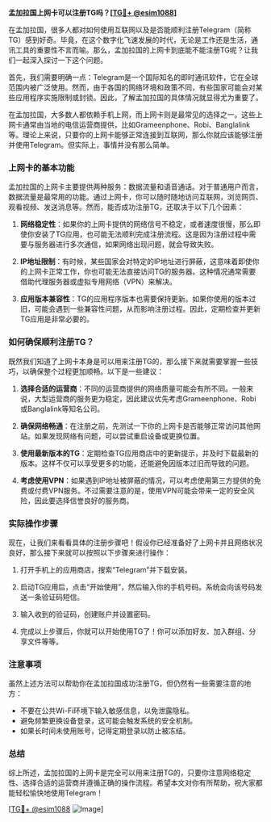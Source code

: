 **孟加拉国上网卡可以注册TG吗？[[TG💪+ @esim1088](https://t.me/s/esim1088)]**

在孟加拉国，很多人都对如何使用互联网以及是否能顺利注册Telegram（简称TG）感到好奇。毕竟，在这个数字化飞速发展的时代，无论是工作还是生活，通讯工具的重要性不言而喻。那么，孟加拉国的上网卡到底能不能注册TG呢？让我们一起深入探讨一下这个问题。

首先，我们需要明确一点：Telegram是一个国际知名的即时通讯软件，它在全球范围内被广泛使用。然而，由于各国的网络环境和政策不同，有些国家可能会对某些应用程序实施限制或封锁。因此，了解孟加拉国的具体情况就显得尤为重要了。

在孟加拉国，大多数人都依赖手机上网，而上网卡则是最常见的选择之一。这些上网卡通常由当地的电信运营商提供，比如Grameenphone、Robi、Banglalink等。理论上来说，只要你的上网卡能够正常连接到互联网，那么你就应该能够注册并使用Telegram。但实际上，事情并没有那么简单。

### 上网卡的基本功能

孟加拉国的上网卡主要提供两种服务：数据流量和语音通话。对于普通用户而言，数据流量是最常用的功能。通过上网卡，你可以随时随地访问互联网，浏览网页、观看视频、发送消息等。然而，能否成功注册TG，还取决于以下几个因素：

1. **网络稳定性**：如果你的上网卡提供的网络信号不稳定，或者速度很慢，那么即使你安装了TG应用，也可能无法顺利完成注册流程。这是因为注册过程中需要与服务器进行多次通信，如果网络出现问题，就会导致失败。

2. **IP地址限制**：有时候，某些国家会对特定的IP地址进行屏蔽，这意味着即使你的上网卡正常工作，你也可能无法直接访问TG的服务器。这种情况通常需要借助代理服务器或虚拟专用网络（VPN）来解决。

3. **应用版本兼容性**：TG的应用程序版本也需要保持更新。如果你使用的版本过旧，可能会遇到一些兼容性问题，从而影响注册过程。因此，定期检查并更新TG应用是非常必要的。

### 如何确保顺利注册TG？

既然我们知道了上网卡本身是可以用来注册TG的，那么接下来就需要掌握一些技巧，以确保整个过程更加顺畅。以下是一些建议：

1. **选择合适的运营商**：不同的运营商提供的网络质量可能会有所不同。一般来说，大型运营商的服务更为稳定，因此建议优先考虑Grameenphone、Robi或Banglalink等知名公司。

2. **确保网络畅通**：在注册之前，先测试一下你的上网卡是否能够正常访问其他网站。如果发现网络有问题，可以尝试重启设备或更换位置。

3. **使用最新版本的TG**：定期检查TG应用商店中的更新提示，并及时下载最新的版本。这样不仅可以享受更多的功能，还能避免因版本过旧而导致的问题。

4. **考虑使用VPN**：如果遇到IP地址被屏蔽的情况，可以考虑使用第三方提供的免费或付费VPN服务。不过需要注意的是，使用VPN可能会带来一定的安全风险，因此要选择信誉良好的服务商。

### 实际操作步骤

现在，让我们来看看具体的注册步骤吧！假设你已经准备好了上网卡并且网络状况良好，那么接下来就可以按照以下步骤来进行操作：

1. 打开手机上的应用商店，搜索“Telegram”并下载安装。
   
2. 启动TG应用后，点击“开始使用”，然后输入你的手机号码。系统会向该号码发送一条验证码短信。

3. 输入收到的验证码，创建账户并设置密码。

4. 完成以上步骤后，你就可以开始使用TG了！你可以添加好友、加入群组、分享文件等等。

### 注意事项

虽然上述方法可以帮助你在孟加拉国成功注册TG，但仍然有一些需要注意的地方：

- 不要在公共Wi-Fi环境下输入敏感信息，以免泄露隐私。
- 避免频繁更换设备登录，这可能会触发系统的安全机制。
- 如果长时间未使用账号，记得定期登录以防止被冻结。

### 总结

综上所述，孟加拉国的上网卡是完全可以用来注册TG的，只要你注意网络稳定性、选择合适的运营商并遵循正确的操作流程。希望本文对你有所帮助，祝大家都能轻松愉快地使用Telegram！

[[TG💪+ @esim1088](https://t.me/s/esim1088) ![Image](https://i.postimg.cc/4NQfJmqS/Snipaste-2025-05-13-00-14-12.png)]